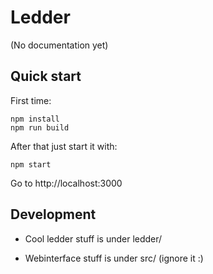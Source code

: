 # Ledder

(No documentation yet)

## Quick start

First time:
```
npm install
npm run build
```

After that just start it with:
```
npm start
```

Go to http://localhost:3000

## Development

* Cool ledder stuff is under ledder/

* Webinterface stuff is under src/ (ignore it :)


